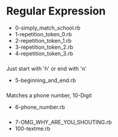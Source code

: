 # Regular Expression

* 0-simply_match_school.rb
* 1-repetition_token_0.rb
* 2-repetition_token_1.rb
* 3-repetition_token_2.rb
* 4-repetition_token_3.rb
###
Just start with 'h' or end with 'n'
* 5-beginning_and_end.rb
###
Matches a phone number, 10-Digit
* 6-phone_number.rb
###
* 7-OMG_WHY_ARE_YOU_SHOUTING.rb
* 100-textme.rb
